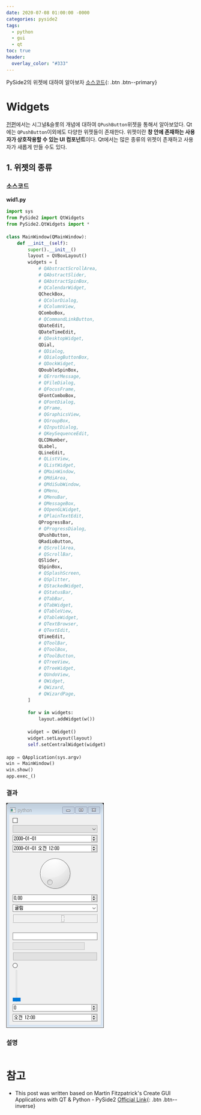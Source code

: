 ```yaml
---
date: 2020-07-08 01:00:00 -0000
categories: pyside2
tags:
  - python
  - gui
  - qt
toc: true
header:
  overlay_color: "#333"
---
```

PySide2의 위젯에 대하여 알아보자
[소스코드](https://github.com/jeakwon/pyside2/tree/master/3_widgets){: .btn .btn--primary}

# Widgets
[전편](https://jeakwon.github.io/pyside2/pyside2-signal-and-slot/)에서는 시그널&슬롯의 개념에 대하여 
`QPushButton`위젯을 통해서 알아보았다. Qt에는 `QPushButton`이외에도 다양한 위젯들이 존재한다. 위젯이란
**창 안에 존재하는 사용자가 상호작용할 수 있는 UI 컴포넌트**이다. Qt에서는 많은 종류의 위젯이 존재하고
사용자가 새롭게 만들 수도 있다.

## 1. 위젯의 종류
### 소스코드
**wid1.py**
```python
import sys
from PySide2 import QtWidgets
from PySide2.QtWidgets import *

class MainWindow(QMainWindow):
    def __init__(self):
        super().__init__()
        layout = QVBoxLayout()
        widgets = [
            # QAbstractScrollArea,
            # QAbstractSlider,
            # QAbstractSpinBox,
            # QCalendarWidget,
            QCheckBox,
            # QColorDialog,
            # QColumnView,
            QComboBox,
            # QCommandLinkButton,
            QDateEdit,
            QDateTimeEdit,
            # QDesktopWidget,
            QDial,
            # QDialog,
            # QDialogButtonBox,
            # QDockWidget,
            QDoubleSpinBox,
            # QErrorMessage,
            # QFileDialog,
            # QFocusFrame,
            QFontComboBox,
            # QFontDialog,
            # QFrame,
            # QGraphicsView,
            # QGroupBox,
            # QInputDialog,
            # QKeySequenceEdit,
            QLCDNumber,
            QLabel,
            QLineEdit,
            # QListView,
            # QListWidget,
            # QMainWindow,
            # QMdiArea,
            # QMdiSubWindow,
            # QMenu,
            # QMenuBar,
            # QMessageBox,
            # QOpenGLWidget,
            # QPlainTextEdit,
            QProgressBar,
            # QProgressDialog,
            QPushButton,
            QRadioButton,
            # QScrollArea,
            # QScrollBar,
            QSlider,
            QSpinBox,
            # QSplashScreen,
            # QSplitter,
            # QStackedWidget,
            # QStatusBar,
            # QTabBar,
            # QTabWidget,
            # QTableView,
            # QTableWidget,
            # QTextBrowser,
            # QTextEdit,
            QTimeEdit,
            # QToolBar,
            # QToolBox,
            # QToolButton,
            # QTreeView,
            # QTreeWidget,
            # QUndoView,
            # QWidget,
            # QWizard,
            # QWizardPage,
        ]

        for w in widgets:
            layout.addWidget(w())
        
        widget = QWidget()
        widget.setLayout(layout)
        self.setCentralWidget(widget)

app = QApplication(sys.argv)
win = MainWindow()
win.show()
app.exec_()
```

### 결과
![](https://github.com/jeakwon/pyside2/blob/master/03_widgets/wid1.png)

### 설명
```python
```

# 참고
* This post was written based on Martin Fitzpatrick's Create GUI Applications with QT & Python - PySide2 [Official Link](www.learnpyqt.com){: .btn .btn--inverse}
